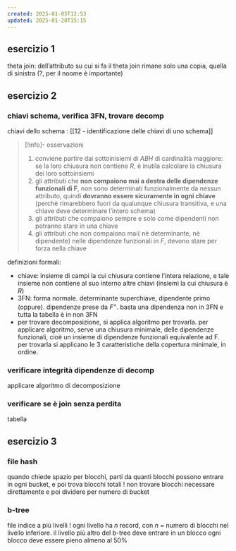 ```yaml
---
created: 2025-01-05T12:53
updated: 2025-01-20T15:15
---
```

## esercizio 1
theta join: dell’attributo su cui si fa il theta join rimane solo una copia, quella di sinistra (?, per il noome è importante)

## esercizio 2
### chiavi schema, verifica 3FN, trovare decomp
chiavi dello schema : [[12 - identificazione delle chiavi di uno schema]]
>[!info]- osservazioni
>1. conviene partire dai sottoinisiemi di $ABH$ di cardinalità maggiore: se la loro chiusura non contiene $R$, è inutila calcolare la chiusura dei loro sottoinsiemi
>2. gli attributi che **non compaiono mai a destra delle dipendenze funzionali di F**, non sono determinati funzionalmente da nessun attributo, quindi **dovranno essere sicuramente in ogni chiave** (perchè rimarebbero fuori da qualunque chiusura transitiva, e una chiave deve determinare l’intero schema)
>3. gli attributi che compaiono sempre e solo come dipendenti non potranno stare in una chiave
>4. gli attributi che non compaiono mai( nè determinante, nè dipendente) nelle dipendenze funzionali in $F$, devono stare per forza nella chiave

definizioni formali: 
- chiave: insieme di campi la cui chiusura contiene l’intera relazione, e tale insieme non contiene al suo interno altre chiavi (insiemi la cui chiusura è $R$)
- 3FN: forma normale. determinante superchiave, dipendente primo (oppure). dipendenze prese da $F^+$. basta una dipendenza non in 3FN e tutta la tabella è in non 3FN
- per trovare decomposizione, si applica algoritmo per trovarla. per applicare algoritmo, serve una chiusura minimale, delle dipendenze funzionali, cioè un insieme di dipendenze funzionali equivalente ad F. per trovarla si applicano le 3 caratteristiche della copertura minimale, in ordine.
### verificare integrità dipendenze di decomp
applicare algoritmo di decomposizione
### verificare se è join senza perdita
tabella 
## esercizio 3
### file hash
quando chiede spazio per blocchi, parti da quanti blocchi possono entrare in ogni bucket, e poi trova blocchi totali ! non trovare blocchi necessare direttamente e poi dividere per numero di bucket
### b-tree
file indice a più livelli ! ogni livello ha $n$ record, con $n$ = numero di blocchi nel livello inferiore. il livello più altro del b-tree deve entrare in un blocco
ogni blocco deve essere pieno almeno al 50%